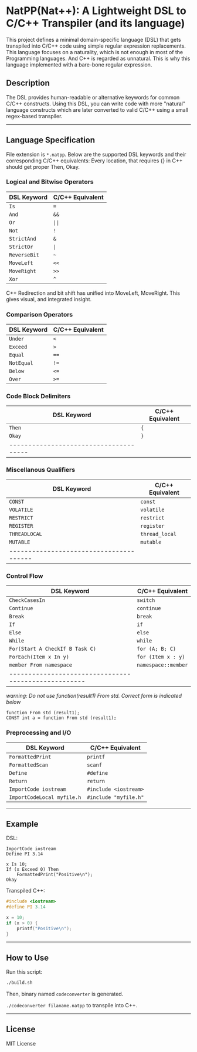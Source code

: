 
# NatPP(Nat++): A Lightweight DSL to C/C++ Transpiler (and its language)

This project defines a minimal domain-specific language (DSL) that gets transpiled into C/C++ code using simple regular expression replacements. This language focuses on a naturality, which is not enough in most of the Programming languages. And C++ is regarded as unnatural. This is why this language implemented with a bare-bone regular expression.

## Description

The DSL provides human-readable or alternative keywords for common C/C++ constructs. Using this DSL, you can write code with more "natural" language constructs which are later converted to valid C/C++ using a small regex-based transpiler.

---

## Language Specification

File extension is `*.natpp`.
Below are the supported DSL keywords and their corresponding C/C++ equivalents:
Every location, that requires {} in C++ should get proper Then, Okay.

### Logical and Bitwise Operators
| DSL Keyword     | C/C++ Equivalent  |
|------------------|------------------|
| `Is`             | `=`              |
| `And`            | `&&`             |
| `Or`             | `\|\|`            |
| `Not`            | `!`              |
| `StrictAnd`      | `&`              |
| `StrictOr`       | `\|`              |
| `ReverseBit`     | `~`              |
| `MoveLeft`       | `<<`             |
| `MoveRight`      | `>>`             |
| `Xor`            | `^`              |
C++ Redirection and bit shift has unified into MoveLeft, MoveRight.
This gives visual, and integrated insight.

### Comparison Operators
| DSL Keyword      | C/C++ Equivalent |
|------------------|------------------|
| `Under`          | `<`              |
| `Exceed`         | `>`              |
| `Equal`          | `==`             |
| `NotEqual`       | `!=`             |
| `Below`          | `<=`             |
| `Over`           | `>=`             |

### Code Block Delimiters
| DSL Keyword     | C/C++ Equivalent |
|------------------|------------------|
| `Then`           | `{`              |
| `Okay`           | `}`              |
|--------------------------------------

### Miscellanous Qualifiers
| DSL Keyword        | C/C++ Equivalent |
|--------------------|------------------|
|   `CONST`          | `const`          |
|   `VOLATILE`       | `volatile`       |
|   `RESTRICT`       | `restrict`       |
|   `REGISTER`       | `register`       |
|   `THREADLOCAL`    | `thread_local`   |
|   `MUTABLE    `    | `mutable`        |
|---------------------------------------

### Control Flow
| DSL Keyword             | C/C++ Equivalent         |
|--------------------------|-------------------------|
| `CheckCasesIn`           | `switch`                |
| `Continue`               | `continue`              |
| `Break`                  | `break`                 |
| `If`                     | `if`                    |
| `Else`                   | `else`                  |
| `While`                  | `while`                 |
| `For(Start A CheckIf B Task C)` | `for (A; B; C)`  |
| `ForEach(Item x In y)`   | `for (Item x : y)`      |
| `member From namespace`  | `namespace::member`     |
|----------------------------------------------------
*warning: Do not use function(result1) From std. Correct form is indicated below*
```
function From std (result1);
CONST int a = function From std (result1);
```

### Preprocessing and I/O
| DSL Keyword                        | C/C++ Equivalent      |
|------------------------------------|-----------------------|
| `FormattedPrint`                   | `printf`              |
| `FormattedScan`                    | `scanf`               |
| `Define`                           | `#define`             |
| `Return`                           | `return`              |
| `ImportCode iostream`              | `#include <iostream>` |
| `ImportCodeLocal myfile.h`         | `#include "myfile.h"` |

---

## Example

DSL:

```dsl
ImportCode iostream
Define PI 3.14

x Is 10;
If (x Exceed 0) Then
    FormattedPrint("Positive\n");
Okay
```

Transpiled C++:

```cpp
#include <iostream>
#define PI 3.14

x = 10;
if (x > 0) {
    printf("Positive\n");
}
```

---

## How to Use

Run this script:
```bash
./build.sh
```
Then, binary named `codeconverter` is generated.

`./codeconverter filaname.natpp` to transpile into C++.

---

## License

MIT License
